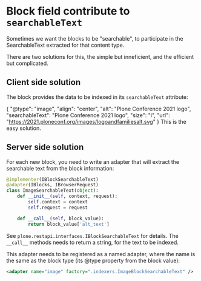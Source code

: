 # Block field contribute to `searchableText`

Sometimes we want the blocks to be "searchable", to participate in the
SearchableText extracted for that content type.

There are two solutions for this, the simple but inneficient, and the
efficient but complicated.

## Client side solution
The block provides the data to be indexed in its `searchableText` attribute:

{
  "@type": "image",
  "align": "center",
  "alt": "Plone Conference 2021 logo",
  "searchableText": "Plone Conference 2021 logo",
  "size": "l",
  "url": "https://2021.ploneconf.org/images/logoandfamiliesalt.svg"
}
This is the easy solution.

## Server side solution

For each new block, you need to write an adapter that will extract the searchable text from the block information:

```python
@implementer(IBlockSearchableText)
@adapter(IBlocks, IBrowserRequest)
class ImageSearchableText(object):
    def __init__(self, context, request):
        self.context = context
        self.request = request

    def __call__(self, block_value):
        return block_value['alt_text']
```

See `plone.restapi.interfaces.IBlockSearchableText` for details. The `__call__` methods needs to return a string, for the text to be indexed.

This adapter needs to be registered as a named adapter, where the name is the same as the block type (its @type property from the block value):

```xml
<adapter name="image" factory=".indexers.ImageBlockSearchableText" />
```

